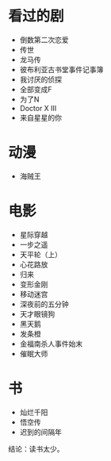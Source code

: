 # 看过的剧
* 倒数第二次恋爱
* 传世
* 龙马传
* 彼布利亚古书堂事件记事簿
* 我讨厌的侦探
* 全部变成F
* 为了N
* Doctor X III
* 来自星星的你

# 动漫
* 海贼王

# 电影
* 星际穿越
* 一步之遥
* 天平轮（上）
* 心花路放
* 归来
* 变形金刚
* 移动迷宫
* 深夜前的五分钟
* 天才眼镜狗
* 黑天鹅
* 发条橙
* 金福南杀人事件始末
* 催眠大师

# 书
* 灿烂千阳
* 悟空传
* 迟到的间隔年

结论：读书太少。
